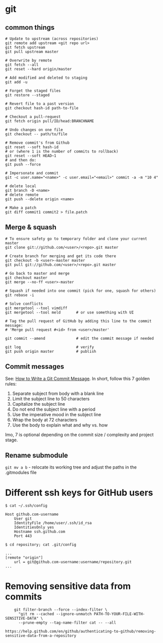 # git

## common things

    # Update to upstream (across repositories)
    git remote add upstream <git repo url>
    git fetch upstream
    git pull upstream master

    # Overwrite by remote
    git fetch --all
    git reset --hard origin/master

    # Add modified and deleted to staging
    git add -u

    # Forget the staged files
    git restore --staged

    # Revert file to a past version
    git checkout hash-id path-to-file

    # Checkout a pull-request
    git fetch origin pull/ID/head:BRANCHNAME

    # Undo changes on one file
    git checkout -- path/to/file

    # Remove commit's from Github
    git reset --soft hash-id
    # or (where 1 is the number of commits to rollback)
    git reset --soft HEAD~1
    # and then do:
    git push --force

    # Impersonate and commit
    git -c user.name="<name>" -c user.email="<email>" commit -a -m "10 4"

    # delete local
    git branch -D <name>
    # delete remote
    git push --delete origin <name>

    # Make a patch
    git diff commit1 commit2 > file.patch

## Merge & squash

    # To ensure safety go to temporary folder and clone your current master
    git clone git://github.com/<user>/<repo>.git master

    # Create branch for merging and get its code there
    git checkout -b <user>-master master
    git pull git://github.com/<user>/<repo>.git master

    # Go back to master and merge
    git checkout master
    git merge --no-ff <user>-master

    # Squash if needed into one commit (pick for one, squash for others)
    git rebase -i

    # Solve conflicts
    git mergetool --tool vimdiff
    git mergetool --tool meld       # or use something with UI

    # Tag the pull request of GitHub by adding this line to the commit message:
    # 'Merge pull request #<id> from <user>/master'

    git commit --amend              # edit the commit message if needed

    git log                         # verify
    git push origin master          # publish

## Commit messages

See: [How to Write a Git Commit Message](http://chris.beams.io/posts/git-commit/).
 In short, follow this 7 golden rules:

1. Separate subject from body with a blank line
2. Limit the subject line to 50 characters
3. Capitalize the subject line
4. Do not end the subject line with a period
5. Use the imperative mood in the subject line
6. Wrap the body at 72 characters
7. Use the body to explain what and why vs. how

Imo, 7 is optional depending on the commit size / complexity and project stage.

## Rename submodule

```git mv a b``` - relocate its working tree and adjust the paths in the .gitmodules file

# Different ssh keys for GitHub users

    $ cat ~/.ssh/config

    Host github.com-username
        User git
        IdentityFile /home/user/.ssh/id_rsa
        IdentitiesOnly yes
        Hostname ssh.github.com
        Port 443

    $ cd repository; cat .git/config
    
    ...
    [remote "origin"]
        url = git@github.com-username:username/repository.git
    ...


# Removing sensitive data from commits

        git filter-branch --force --index-filter \
          "git rm --cached --ignore-unmatch PATH-TO-YOUR-FILE-WITH-SENSITIVE-DATA" \
          --prune-empty --tag-name-filter cat -- --all

    https://help.github.com/en/github/authenticating-to-github/removing-sensitive-data-from-a-repository
